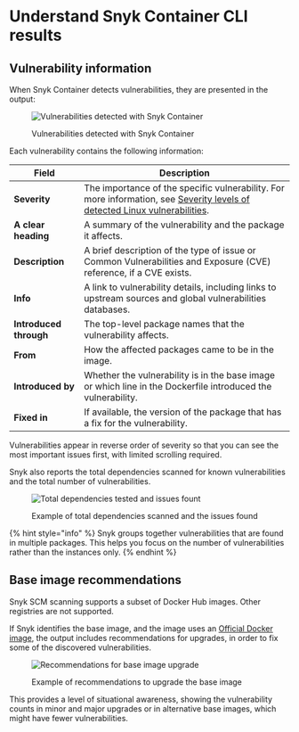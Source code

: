 # Understand Snyk Container CLI results

## **Vulnerability information**

When Snyk Container detects vulnerabilities, they are presented in the output:

<figure><img src="../../../../.gitbook/assets/clivulnerabiilities.png" alt="Vulnerabilities detected with Snyk Container"><figcaption><p>Vulnerabilities detected with Snyk Container</p></figcaption></figure>

Each vulnerability contains the following information:

| **Field**              | **Description**                                                                                                                                                                                                                                       |
| ---------------------- | ----------------------------------------------------------------------------------------------------------------------------------------------------------------------------------------------------------------------------------------------------- |
| **Severity**           | The importance of the specific vulnerability. For more information, see [Severity levels of detected Linux vulnerabilities](../../../../scan-with-snyk/snyk-container/how-snyk-container-works/severity-levels-of-detected-linux-vulnerabilities.md). |
| **A clear heading**    | A summary of the vulnerability and the package it affects.                                                                                                                                                                                            |
| **Description**        | A brief description of the type of issue or Common Vulnerabilities and Exposure (CVE) reference, if a CVE exists.                                                                                                                                     |
| **Info**               | A link to vulnerability details, including links to upstream sources and global vulnerabilities databases.                                                                                                                                            |
| **Introduced through** | The top-level package names that the vulnerability affects.                                                                                                                                                                                           |
| **From**               | How the affected packages came to be in the image.                                                                                                                                                                                                    |
| **Introduced by**      | Whether the vulnerability is in the base image or which line in the Dockerfile introduced the vulnerability.                                                                                                                                          |
| **Fixed in**           | If available, the version of the package that has a fix for the vulnerability.                                                                                                                                                                        |

Vulnerabilities appear in reverse order of severity so that you can see the most important issues first, with limited scrolling required.

Snyk also reports the total dependencies scanned for known vulnerabilities and the total number of vulnerabilities.

<figure><img src="../../../../.gitbook/assets/clisummary.png" alt="Total dependencies tested and issues fount"><figcaption><p>Example of total dependencies scanned and the issues found</p></figcaption></figure>

{% hint style="info" %}
Snyk groups together vulnerabilities that are found in multiple packages. This helps you focus on the number of vulnerabilities rather than the instances only.
{% endhint %}

## Base image recommendations

Snyk SCM scanning supports a subset of Docker Hub images. Other registries are not supported.

If Snyk identifies the base image, and the image uses an [Official Docker image](https://docs.docker.com/docker-hub/official_images/), the output includes recommendations for upgrades, in order to fix some of the discovered vulnerabilities.

<figure><img src="../../../../.gitbook/assets/clirecommendations.png" alt="Recommendations for base image upgrade"><figcaption><p>Example of recommendations to upgrade the base image</p></figcaption></figure>

This provides a level of situational awareness, showing the vulnerability counts in minor and major upgrades or in alternative base images, which might have fewer vulnerabilities.
